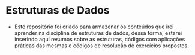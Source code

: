 # Estruturas de Dados

* Este repositório foi criado para armazenar os conteúdos que irei aprender na disciplina de estruturas de dados, dessa forma, estarei inserindo aqui resumos sobre as estruturas, códigos com aplicações práticas das mesmas e códigos de resolução de exercícios propostos.
